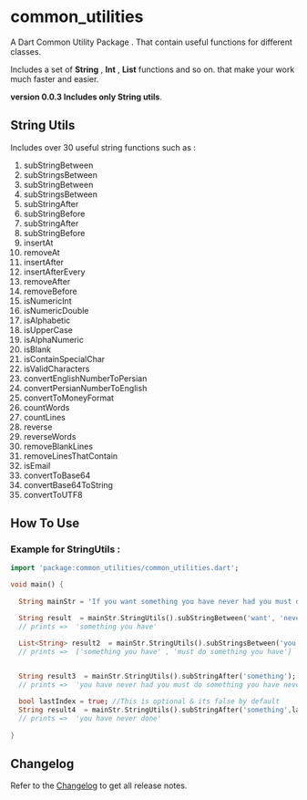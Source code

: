 # common_utilities

A Dart Common Utility Package . That contain useful functions for different classes.

Includes a set of **String** , **Int** , **List** functions and so on. that make your work much faster and easier.

**version 0.0.3  Includes only String utils**.

## String Utils
Includes over 30 useful string functions such as :

1. subStringBetween
1. subStringsBetween
1. subStringBetween
1. subStringsBetween
1. subStringAfter
1. subStringBefore
1. subStringAfter
1. subStringBefore
1. insertAt
1. removeAt
1. insertAfter
1. insertAfterEvery
1. removeAfter
1. removeBefore
1. isNumericInt
1. isNumericDouble
1. isAlphabetic
1. isUpperCase
1. isAlphaNumeric
1. isBlank
1. isContainSpecialChar
1. isValidCharacters
1. convertEnglishNumberToPersian
1. convertPersianNumberToEnglish
1. convertToMoneyFormat
1. countWords
1. countLines
1. reverse
1. reverseWords
1. removeBlankLines
1. removeLinesThatContain
1. isEmail
1. convertToBase64
1. convertBase64ToString
1. convertToUTF8

## How To Use
### Example for StringUtils :

```dart
import 'package:common_utilities/common_utilities.dart';

void main() {
  
  String mainStr = 'If you want something you have never had you must do something you have never done';

  String result  = mainStr.StringUtils().subStringBetween('want', 'never');
  // prints =>  'something you have'

  List<String> result2  = mainStr.StringUtils().subStringsBetween('you', 'never');
  // prints =>  ['something you have' , 'must do something you have']

  
  String result3  = mainStr.StringUtils().subStringAfter('something');
  // prints =>  'you have never had you must do something you have never done'

  bool lastIndex = true; //This is optional & its false by default
  String result4  = mainStr.StringUtils().subStringAfter('something',lastIndex);
  // prints =>  'you have never done'
  
}
```

## Changelog

Refer to the [Changelog](https://pub.dev/packages/common_utilities/changelog) to get all release notes.